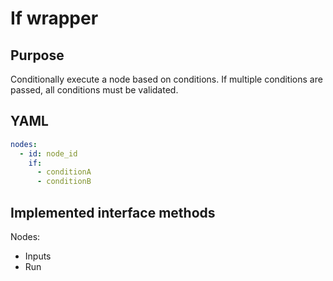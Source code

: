 # If wrapper

## Purpose
Conditionally execute a node based on conditions.
If multiple conditions are passed, all conditions must be validated.

## YAML
```yaml
nodes:
  - id: node_id
    if:
      - conditionA
      - conditionB
```

## Implemented interface methods
Nodes:
- Inputs
- Run
